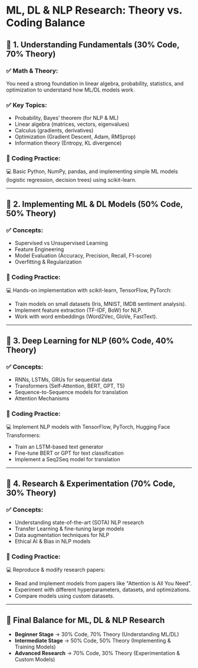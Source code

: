 # ML, DL & NLP Research: Theory vs. Coding Balance

## 🔹 1. Understanding Fundamentals (30% Code, 70% Theory)

### ✅ Math & Theory: 
You need a strong foundation in linear algebra, probability, statistics, and optimization to understand how ML/DL models work.

### ✅ Key Topics:
- Probability, Bayes’ theorem (for NLP & ML)
- Linear algebra (matrices, vectors, eigenvalues)
- Calculus (gradients, derivatives)
- Optimization (Gradient Descent, Adam, RMSprop)
- Information theory (Entropy, KL divergence)

### 🔸 Coding Practice:
💻 Basic Python, NumPy, pandas, and implementing simple ML models (logistic regression, decision trees) using scikit-learn.

---

## 🔹 2. Implementing ML & DL Models (50% Code, 50% Theory)

### ✅ Concepts:
- Supervised vs Unsupervised Learning
- Feature Engineering
- Model Evaluation (Accuracy, Precision, Recall, F1-score)
- Overfitting & Regularization

### 🔸 Coding Practice:
💻 Hands-on implementation with scikit-learn, TensorFlow, PyTorch:
- Train models on small datasets (Iris, MNIST, IMDB sentiment analysis).
- Implement feature extraction (TF-IDF, BoW) for NLP.
- Work with word embeddings (Word2Vec, GloVe, FastText).

---

## 🔹 3. Deep Learning for NLP (60% Code, 40% Theory)

### ✅ Concepts:
- RNNs, LSTMs, GRUs for sequential data
- Transformers (Self-Attention, BERT, GPT, T5)
- Sequence-to-Sequence models for translation
- Attention Mechanisms

### 🔸 Coding Practice:
💻 Implement NLP models with TensorFlow, PyTorch, Hugging Face Transformers:
- Train an LSTM-based text generator
- Fine-tune BERT or GPT for text classification
- Implement a Seq2Seq model for translation

---

## 🔹 4. Research & Experimentation (70% Code, 30% Theory)

### ✅ Concepts:
- Understanding state-of-the-art (SOTA) NLP research
- Transfer Learning & fine-tuning large models
- Data augmentation techniques for NLP
- Ethical AI & Bias in NLP models

### 🔸 Coding Practice:
💻 Reproduce & modify research papers:
- Read and implement models from papers like "Attention is All You Need".
- Experiment with different hyperparameters, datasets, and optimizations.
- Compare models using custom datasets.

---

## 📌 Final Balance for ML, DL & NLP Research

- **Beginner Stage** → 30% Code, 70% Theory (Understanding ML/DL)
- **Intermediate Stage** → 50% Code, 50% Theory (Implementing & Training Models)
- **Advanced Research** → 70% Code, 30% Theory (Experimentation & Custom Models)
